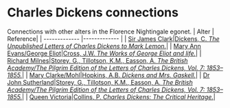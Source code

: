 # Charles Dickens connections
Connections with other alters in the Florence Nightingale egonet.
| Alter  | Reference|
| ------------- |------------- |
| [Sir James Clark](https://github.com/altealo/JamesClark/blob/master/README.md)|[Dickens, C. *The Unpublished Letters of Charles Dickens to Mark Lemon.*](https://books.google.co.uk/books?id=pN3FuTF-UlgC&pg=PA74&lpg=PA74&dq=letter+dickens+james+clark&source=bl&ots=0QbyClFNJs&sig=ACfU3U0fTXRkjbhDXfkYdOkXm9BzzkfQtQ&hl=en&sa=X&ved=2ahUKEwjFz-z_6dLlAhXmUxUIHQzYCSAQ6AEwEHoECAgQAQ#v=onepage&q=letter%20dickens%20james%20clark&f=false)|
| [Mary Ann Evans/George Eliot](https://github.com/altealo/GeorgeEliot/blob/master/README.md)|[Cross, J.W. *The Works of George Eliot and life.*](https://georgeeliotarchive.org/files/original/51db8460a5c3f7c96ac66c9cdf972b5d.pdf)|
| [Richard Milnes](https://github.com/altealo/RichardMilnes/blob/master/README.md)|[Storey, G., Tillotson, K.M., Easson, A. *The British Academy/The Pilgrim Edition of the Letters of Charles Dickens, Vol. 7: 1853–1855.*](https://www.oxfordscholarlyeditions.com/view/10.1093/actrade/9780198126188.book.1/actrade-9780198126188-div1-504?r-1=1.000&wm-1=1&t-1=contents-tab&p1-1=1&w1-1=1.000)|
| [Mary Clarke/Mohl](https://github.com/altealo/MaryClarke/blob/master/README.md)|[Hopkins, A.B. *Dickens and Mrs. Gaskell.*](https://www.jstor.org/stable/3815978?seq=1)|
| [Dr John Sutherland](https://github.com/altealo/MaryClarke/blob/master/README.md)|[Storey, G., Tillotson, K.M., Easson, A. *The British Academy/The Pilgrim Edition of the Letters of Charles Dickens, Vol. 7: 1853–1855.*](https://www.oxfordscholarlyeditions.com/view/10.1093/actrade/9780198126188.book.1/actrade-9780198126188-div1-504?r-1=1.000&wm-1=1&t-1=contents-tab&p1-1=1&w1-1=1.000)|
| [Queen Victoria](https://github.com/altealo/QueenVictoria/blob/master/README.md)|[Collins, P. *Charles Dickens: The Critical Heritage.*](https://books.google.co.uk/books?id=72brNWKa088C&pg=PT472&lpg=PT472&dq=benjamin+jowett+queen+victoria&source=bl&ots=gxfT25b-kT&sig=ACfU3U2hS2i1rAIUwLcKoaKtS8aC7b5DXA&hl=en&sa=X&ved=2ahUKEwiwiJXYsNHlAhV_URUIHY5OCjA4FBDoATAAegQICBAB#v=onepage&q=benjamin%20jowett%20queen%20victoria&f=false)|


